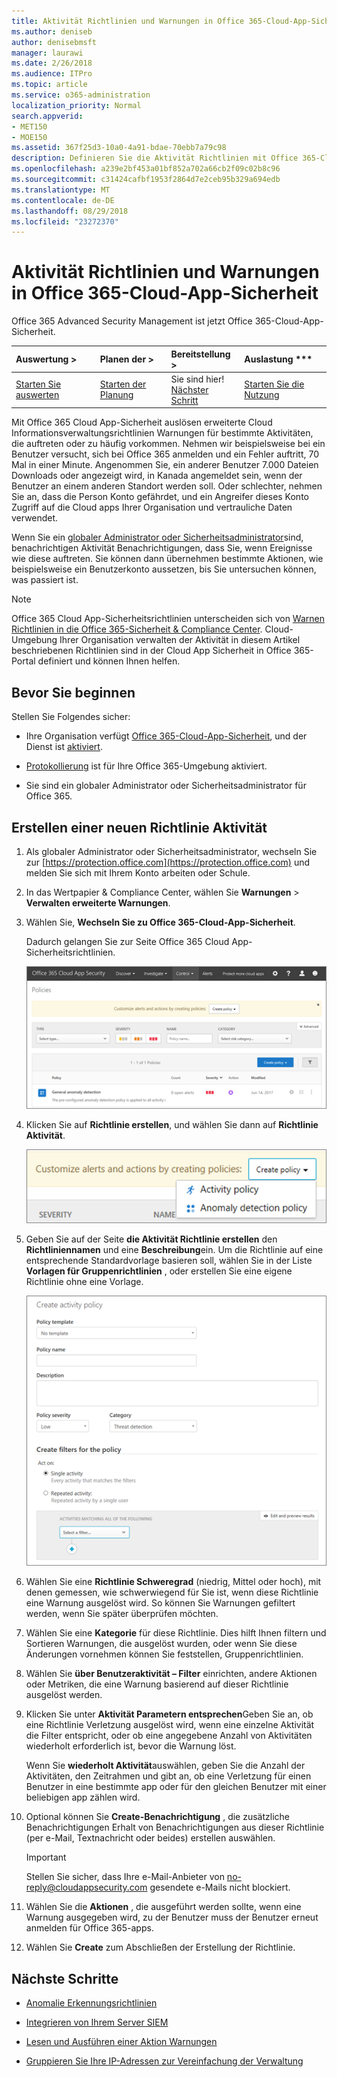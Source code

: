 ```yaml
---
title: Aktivität Richtlinien und Warnungen in Office 365-Cloud-App-Sicherheit
ms.author: deniseb
author: denisebmsft
manager: laurawi
ms.date: 2/26/2018
ms.audience: ITPro
ms.topic: article
ms.service: o365-administration
localization_priority: Normal
search.appverid:
- MET150
- MOE150
ms.assetid: 367f25d3-10a0-4a91-bdae-70ebb7a79c98
description: Definieren Sie die Aktivität Richtlinien mit Office 365-Cloud-App-Sicherheit, um Benachrichtigungen einrichten ausgelöst, wenn bestimmte Aktivitäten auftreten oder zu häufig vorkommen. Durch das Einrichten von Richtlinien für Warnungen ausgelöst, benachrichtigt werden können und bestimmte Vorgänge überwachen.
ms.openlocfilehash: a239e2bf453a01bf852a702a66cb2f09c02b8c96
ms.sourcegitcommit: c31424cafbf1953f2864d7e2ceb95b329a694edb
ms.translationtype: MT
ms.contentlocale: de-DE
ms.lasthandoff: 08/29/2018
ms.locfileid: "23272370"
---
```

# <a name="activity-policies-and-alerts-in-office-365-cloud-app-security"></a>Aktivität Richtlinien und Warnungen in Office 365-Cloud-App-Sicherheit

Office 365 Advanced Security Management ist jetzt Office 365-Cloud-App-Sicherheit.
  
|Auswertung **\>**|Planen der **\>**|Bereitstellung **\>**|Auslastung ***|
|:-----|:-----|:-----|:-----|
|[Starten Sie auswerten](office-365-cas-overview.md) <br/> |[Starten der Planung](get-ready-for-office-365-cas.md) <br/> |Sie sind hier!  <br/> [Nächster Schritt](anomaly-detection-policies-in-ocas.md) <br/> |[Starten Sie die Nutzung](utilization-activities-for-ocas.md) <br/> |
   
Mit Office 365 Cloud App-Sicherheit auslösen erweiterte Cloud Informationsverwaltungsrichtlinien Warnungen für bestimmte Aktivitäten, die auftreten oder zu häufig vorkommen. Nehmen wir beispielsweise bei ein Benutzer versucht, sich bei Office 365 anmelden und ein Fehler auftritt, 70 Mal in einer Minute. Angenommen Sie, ein anderer Benutzer 7.000 Dateien Downloads oder angezeigt wird, in Kanada angemeldet sein, wenn der Benutzer an einem anderen Standort werden soll. Oder schlechter, nehmen Sie an, dass die Person Konto gefährdet, und ein Angreifer dieses Konto Zugriff auf die Cloud apps Ihrer Organisation und vertrauliche Daten verwendet.
  
Wenn Sie ein [globaler Administrator oder Sicherheitsadministrator](permissions-in-the-security-and-compliance-center.md)sind, benachrichtigen Aktivität Benachrichtigungen, dass Sie, wenn Ereignisse wie diese auftreten. Sie können dann übernehmen bestimmte Aktionen, wie beispielsweise ein Benutzerkonto aussetzen, bis Sie untersuchen können, was passiert ist.
  
> [!NOTE]
> Office 365 Cloud App-Sicherheitsrichtlinien unterscheiden sich von [Warnen Richtlinien in die Office 365-Sicherheit &amp; Compliance Center](alert-policies.md). Cloud-Umgebung Ihrer Organisation verwalten der Aktivität in diesem Artikel beschriebenen Richtlinien sind in der Cloud App Sicherheit in Office 365-Portal definiert und können Ihnen helfen. 
  
## <a name="before-you-begin"></a>Bevor Sie beginnen

Stellen Sie Folgendes sicher:
  
- Ihre Organisation verfügt [Office 365-Cloud-App-Sicherheit](office-365-cas-overview.md), und der Dienst ist [aktiviert](turn-on-office-365-cas.md).
    
- [Protokollierung](turn-audit-log-search-on-or-off.md) ist für Ihre Office 365-Umgebung aktiviert. 
    
- Sie sind ein globaler Administrator oder Sicherheitsadministrator für Office 365.
    
## <a name="create-a-new-activity-policy"></a>Erstellen einer neuen Richtlinie Aktivität

1. Als globaler Administrator oder Sicherheitsadministrator, wechseln Sie zur [https://protection.office.com](https://protection.office.com) und melden Sie sich mit Ihrem Konto arbeiten oder Schule. 
    
2. In das Wertpapier &amp; Compliance Center, wählen Sie **Warnungen** \> **Verwalten erweiterte Warnungen**.
    
3. Wählen Sie, **Wechseln Sie zu Office 365-Cloud-App-Sicherheit**.
    
    Dadurch gelangen Sie zur Seite Office 365 Cloud App-Sicherheitsrichtlinien.
    
    ![Wenn Sie das Cloud-App Sicherheit in Office 365-Portal aufrufen, beginnen Sie mit der Seite Richtlinien](media/5cb8833c-4e08-438c-bab3-91b5106f6f3f.png)
  
4. Klicken Sie auf **Richtlinie erstellen**, und wählen Sie dann auf **Richtlinie Aktivität**.
    
    ![Wenn Sie eine Richtlinie in O365 CAS erstellen, können Sie zwischen Aktivität und Normalbetriebswerte Richtlinien auswählen.](media/79f34535-ddf9-4a5b-a0a3-8766bf9c174c.png)
  
5. Geben Sie auf der Seite **die Aktivität Richtlinie erstellen** den **Richtliniennamen** und eine **Beschreibung**ein. Um die Richtlinie auf eine entsprechende Standardvorlage basieren soll, wählen Sie in der Liste **Vorlagen für Gruppenrichtlinien** , oder erstellen Sie eine eigene Richtlinie ohne eine Vorlage. 
    
    ![Sie können mit Office 365-Cloud-App-Sicherheit Aktivität Richtlinien erstellen.](media/4083a76f-7074-4d6a-8200-6d76d49259d7.png)
  
6. Wählen Sie eine **Richtlinie Schweregrad** (niedrig, Mittel oder hoch), mit denen gemessen, wie schwerwiegend für Sie ist, wenn diese Richtlinie eine Warnung ausgelöst wird. So können Sie Warnungen gefiltert werden, wenn Sie später überprüfen möchten. 
    
7. Wählen Sie eine **Kategorie** für diese Richtlinie. Dies hilft Ihnen filtern und Sortieren Warnungen, die ausgelöst wurden, oder wenn Sie diese Änderungen vornehmen können Sie feststellen, Gruppenrichtlinien. 
    
8. Wählen Sie **über Benutzeraktivität – Filter** einrichten, andere Aktionen oder Metriken, die eine Warnung basierend auf dieser Richtlinie ausgelöst werden. 
    
9. Klicken Sie unter **Aktivität Parametern entsprechen**Geben Sie an, ob eine Richtlinie Verletzung ausgelöst wird, wenn eine einzelne Aktivität die Filter entspricht, oder ob eine angegebene Anzahl von Aktivitäten wiederholt erforderlich ist, bevor die Warnung löst.
    
    Wenn Sie **wiederholt Aktivität**auswählen, geben Sie die Anzahl der Aktivitäten, den Zeitrahmen und gibt an, ob eine Verletzung für einen Benutzer in eine bestimmte app oder für den gleichen Benutzer mit einer beliebigen app zählen wird.
    
10. Optional können Sie **Create-Benachrichtigung** , die zusätzliche Benachrichtigungen Erhalt von Benachrichtigungen aus dieser Richtlinie (per e-Mail, Textnachricht oder beides) erstellen auswählen. 
    
    > [!IMPORTANT]
    > Stellen Sie sicher, dass Ihre e-Mail-Anbieter von no-reply@cloudappsecurity.com gesendete e-Mails nicht blockiert. 
  
11. Wählen Sie die **Aktionen** , die ausgeführt werden sollte, wenn eine Warnung ausgegeben wird, zu der Benutzer muss der Benutzer erneut anmelden für Office 365-apps. 
    
12. Wählen Sie **Create** zum Abschließen der Erstellung der Richtlinie. 
    
## <a name="next-steps"></a>Nächste Schritte
<a name="nextsteps"> </a>

- [Anomalie Erkennungsrichtlinien](anomaly-detection-policies-in-ocas.md)
    
- [Integrieren von Ihrem Server SIEM](integrate-your-siem-server-with-office-365-cas.md)
    
- [Lesen und Ausführen einer Aktion Warnungen](review-office-365-cas-alerts.md)
    
- [Gruppieren Sie Ihre IP-Adressen zur Vereinfachung der Verwaltung](group-your-ip-addresses-in-ocas.md)
    

